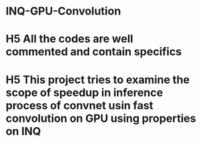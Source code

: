# INQ-GPU-Convolution
# H5 All the codes are well commented and contain specifics
# H5 This project tries to examine the scope of speedup in inference process of convnet usin fast convolution on GPU using properties on INQ
